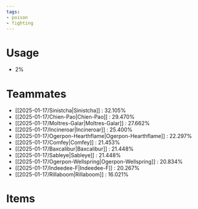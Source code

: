 ```yaml
---
tags:
- poison
- fighting
---
```

# Usage
- 2%
# Teammates
- [[2025-01-17/Sinistcha|Sinistcha]] : 32.105%
- [[2025-01-17/Chien-Pao|Chien-Pao]] : 29.470%
- [[2025-01-17/Moltres-Galar|Moltres-Galar]] : 27.662%
- [[2025-01-17/Incineroar|Incineroar]] : 25.400%
- [[2025-01-17/Ogerpon-Hearthflame|Ogerpon-Hearthflame]] : 22.297%
- [[2025-01-17/Comfey|Comfey]] : 21.453%
- [[2025-01-17/Baxcalibur|Baxcalibur]] : 21.448%
- [[2025-01-17/Sableye|Sableye]] : 21.448%
- [[2025-01-17/Ogerpon-Wellspring|Ogerpon-Wellspring]] : 20.834%
- [[2025-01-17/Indeedee-F|Indeedee-F]] : 20.267%
- [[2025-01-17/Rillaboom|Rillaboom]] : 16.021%
# Items